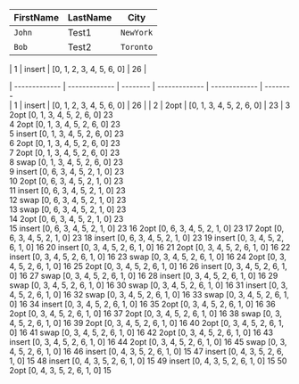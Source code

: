  | FirstName     | LastName      | City   
| ------------- | ------------- | --------    
| `John`        | Test1         | `NewYork`   
| `Bob`         | Test2         | `Toronto`   
 
 
 | 1 | insert | [0, 1, 2, 3, 4, 5, 6, 0] | 26 |
 
| ------------- | ------------- | --------  | ------------- | ------------- | --------  
 | 1 | insert | [0, 1, 2, 3, 4, 5, 6, 0] | 26 |
 | 2 | 2opt   | [0, 1, 3, 4, 5, 2, 6, 0] | 23 |
 3 2opt   [0, 1, 3, 4, 5, 2, 6, 0] 23 <br/>
 4 2opt   [0, 1, 3, 4, 5, 2, 6, 0] 23 <br/>
 5 insert [0, 1, 3, 4, 5, 2, 6, 0] 23 <br/>
 6 2opt   [0, 1, 3, 4, 5, 2, 6, 0] 23 <br/>
 7 2opt   [0, 1, 3, 4, 5, 2, 6, 0] 23 <br/>
 8 swap   [0, 1, 3, 4, 5, 2, 6, 0] 23 <br/>
 9 insert [0, 6, 3, 4, 5, 2, 1, 0] 23 <br/>
10 2opt   [0, 6, 3, 4, 5, 2, 1, 0] 23 <br/>
11 insert [0, 6, 3, 4, 5, 2, 1, 0] 23 <br/>
12 swap   [0, 6, 3, 4, 5, 2, 1, 0] 23 <br/>
13 swap   [0, 6, 3, 4, 5, 2, 1, 0] 23 <br/>
14 2opt   [0, 6, 3, 4, 5, 2, 1, 0] 23 <br/>
15 insert [0, 6, 3, 4, 5, 2, 1, 0] 23
16 2opt   [0, 6, 3, 4, 5, 2, 1, 0] 23
17 2opt   [0, 6, 3, 4, 5, 2, 1, 0] 23
18 insert [0, 6, 3, 4, 5, 2, 1, 0] 23
19 insert [0, 3, 4, 5, 2, 6, 1, 0] 16
20 insert [0, 3, 4, 5, 2, 6, 1, 0] 16
21 2opt   [0, 3, 4, 5, 2, 6, 1, 0] 16
22 insert [0, 3, 4, 5, 2, 6, 1, 0] 16
23 swap   [0, 3, 4, 5, 2, 6, 1, 0] 16
24 2opt   [0, 3, 4, 5, 2, 6, 1, 0] 16
25 2opt   [0, 3, 4, 5, 2, 6, 1, 0] 16
26 insert [0, 3, 4, 5, 2, 6, 1, 0] 16
27 swap   [0, 3, 4, 5, 2, 6, 1, 0] 16
28 insert [0, 3, 4, 5, 2, 6, 1, 0] 16
29 swap   [0, 3, 4, 5, 2, 6, 1, 0] 16
30 swap   [0, 3, 4, 5, 2, 6, 1, 0] 16
31 insert [0, 3, 4, 5, 2, 6, 1, 0] 16
32 swap   [0, 3, 4, 5, 2, 6, 1, 0] 16
33 swap   [0, 3, 4, 5, 2, 6, 1, 0] 16
34 insert [0, 3, 4, 5, 2, 6, 1, 0] 16
35 2opt   [0, 3, 4, 5, 2, 6, 1, 0] 16
36 2opt   [0, 3, 4, 5, 2, 6, 1, 0] 16
37 2opt   [0, 3, 4, 5, 2, 6, 1, 0] 16
38 swap   [0, 3, 4, 5, 2, 6, 1, 0] 16
39 2opt   [0, 3, 4, 5, 2, 6, 1, 0] 16
40 2opt   [0, 3, 4, 5, 2, 6, 1, 0] 16
41 swap   [0, 3, 4, 5, 2, 6, 1, 0] 16
42 2opt   [0, 3, 4, 5, 2, 6, 1, 0] 16
43 insert [0, 3, 4, 5, 2, 6, 1, 0] 16
44 2opt   [0, 3, 4, 5, 2, 6, 1, 0] 16
45 swap   [0, 3, 4, 5, 2, 6, 1, 0] 16
46 insert [0, 4, 3, 5, 2, 6, 1, 0] 15
47 insert [0, 4, 3, 5, 2, 6, 1, 0] 15
48 insert [0, 4, 3, 5, 2, 6, 1, 0] 15
49 insert [0, 4, 3, 5, 2, 6, 1, 0] 15
50 2opt   [0, 4, 3, 5, 2, 6, 1, 0] 15
